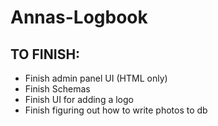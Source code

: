 # Annas-Logbook
## TO FINISH:
* Finish admin panel UI (HTML only)
* Finish Schemas
* Finish UI for adding a logo
* Finish figuring out how to write photos to db
